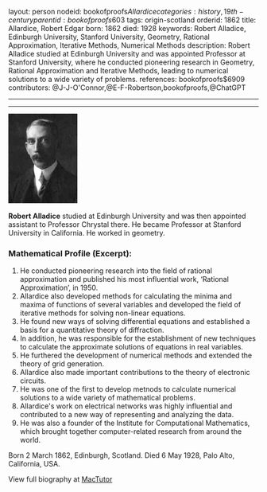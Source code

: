 layout: person
nodeid: bookofproofs$Allardice
categories: history,19th-century
parentid: bookofproofs$603
tags: origin-scotland
orderid: 1862
title: Allardice, Robert Edgar
born: 1862
died: 1928
keywords: Robert Alladice, Edinburgh University, Stanford University, Geometry, Rational Approximation, Iterative Methods, Numerical Methods
description: Robert Alladice studied at Edinburgh University and was appointed Professor at Stanford University, where he conducted pioneering research in Geometry, Rational Approximation and Iterative Methods, leading to numerical solutions to a wide variety of problems.
references: bookofproofs$6909
contributors: @J-J-O'Connor,@E-F-Robertson,bookofproofs,@ChatGPT

---



---

![Allardice.jpg](https://github.com/bookofproofs/bookofproofs.github.io/blob/main/_sources/_assets/images/portraits/Allardice.jpg?raw=true)

**Robert Alladice** studied at Edinburgh University and was then appointed assistant to Professor Chrystal there. He became Professor at Stanford University in California. He worked in geometry.

### Mathematical Profile (Excerpt):
1. He conducted pioneering research into the field of rational approximation and published his most influential work, ‘Rational Approximation’, in 1950.
2. Allardice also developed methods for calculating the minima and maxima of functions of several variables and developed the field of iterative methods for solving non-linear equations.
3. He found new ways of solving differential equations and established a basis for a quantitative theory of diffraction.
4. In addition, he was responsible for the establishment of new techniques to calculate the approximate solutions of equations in real variables.
5. He furthered the development of numerical methods and extended the theory of grid generation.
6. Allardice also made important contributions to the theory of electronic circuits.
7. He was one of the first to develop metnods to calculate numerical solutions to a wide variety of mathematical problems.
8. Allardice's work on electrical networks was highly influential and contributed to a new way of representing and analyzing the data.
9. He was also a founder of the Institute for Computational Mathematics, which brought together computer-related research from around the world.

Born 2 March 1862, Edinburgh, Scotland. Died 6 May 1928, Palo Alto, California, USA.

View full biography at [MacTutor](https://mathshistory.st-andrews.ac.uk/Biographies/Allardice/)
